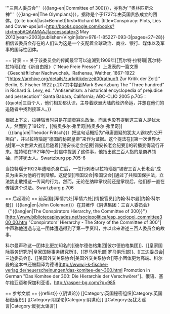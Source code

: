 '''三百人委员会'''（{{lang-en|Committee of 300}}），亦称为'''奥林匹斯众神'''（{{lang-en|The Olympians}}），据称是个于1727年由英国贵族成立的团体。<ref>{{cite book|last=Bennett|first=Richard M. |title=Conspiracy: Plots, Lies and Cover-ups|url=http://books.google.com/books?id=tmobAQAAMAAJ|accessdate=3 May 2013|year=2003|publisher=Virgin|isbn=978-1-85227-093-3|pages=27–28}}</ref>相信该委员会存在的人们认为这是一个支配着全球政治、商业、银行、媒体以及军事的国际性团体。

== 背景 ==
关于该委员会的传闻最早可以追溯到1909年[[瓦尔特·拉特瑙|瓦尔特·拉特瑙]]在《新自由报》（''Neue Freie Presse''）上发表的一篇文章《Geschäftlicher Nachwuchs》。<ref>Rathenau, Walther, 1867-1922 ''[https://archive.org/details/zurkritikderzeit00rathuoft Zur Kritik der Zeit]'' Berlin, S. Fischer 1922 p.207</ref>其中提到<ref>Mark Swartzburg The "Three hundred" in Richard S. Levy, ed. ''Antisemitism: a historical encyclopedia of prejudice and persecution'' Santa Babara, California; ABC-CLIO 2005 p.705</ref>：
{{quote|三百个人，他们相互都认识，主导着欧洲大陆的经济命运，并想在他们的追随者中找到接班人。}}

根据上下文，拉特瑙当时只是在譴责寡头政治，而且也没有提到这三百人是犹太人。然而到了1912年，[[特奥多尔·弗里奇|特奥多尔·弗里奇]]（{{lang|de|Theodor Fritsch}}）把这句话概括为“毋庸置疑的犹太人霸权的公开坦白”，并以拉特瑙是“德国的秘密皇帝”来作为证据。这个提法在[[第一次世界大战|第一次世界大战]]后随着[[锡安长老会纪要|锡安长老会纪要]]的转播变得流行开来。拉特瑙在1921年的一封信中提到了这件事，他指出这三百人指的是商界领袖，而非犹太人。<ref>Swartzburg pp.705-6</ref>

当拉特瑙于1922年遭暗杀身亡后，一位行刺者以拉特瑙是“锡安三百人长老会”成员为由来为他的行刺辩解。这促使[[帝国议会|帝国议会]]通过了共和国保护法，立法禁止散播这一传闻的行为。然而，无论在纳粹掌权前还是掌权后，他们都一直在传播这个说法。<ref>Swartzburg p.706</ref>

== 后起理论 ==
前英国[[军情六处|军情六处]]情报官员[[约翰·科尔曼|约翰·科尔曼]]（{{lang|en|John Coleman}}）在其著作《阴谋集团：三百人委员会》（''{{lang|en|The Conspirators Hierarchy, the Committee of 300}}''）<ref>[http://www.bibliotecapleyades.net/sociopolitica/esp_sociopol_committee300_00.htm "Conspirators' Hierarchy - The Story of the Committee of 300"]</ref>中声称他透過与这一团体遭遇得到了第一手资料，并以此来讲述三百人委员会的故事，

科尔曼声称这一团体比更加知名的[[彼尔德伯格集团|彼尔德伯格集团]]、[[皇家国际事务研究所|皇家国际事务研究所]]、[[罗马俱乐部|罗马俱乐部]]、[[三边委员会|三边委员会]]、[[美国外交关系协会|美国外交关系协会]]等小团体更为高端。科尔曼的这本书还被翻译为德语<ref>[http://www.j-k-fischer-verlag.de/neuerscheinungen/das-komitee-der-300.html Promotion in German "Das Komitee der 300: Die Hierarchie der Verschwörer"]</ref>、俄语、塞尔维亚语和保加利亚语。<ref>http://rasper-bg.com/?p=985</ref>

== 参考文献 ==
{{reflist}}
{{阴谋论}}
[[Category:英国秘密组织|Category:英国秘密组织]]
[[Category:阴谋论|Category:阴谋论]]
[[Category:反犹太谣言|Category:反犹太谣言]]